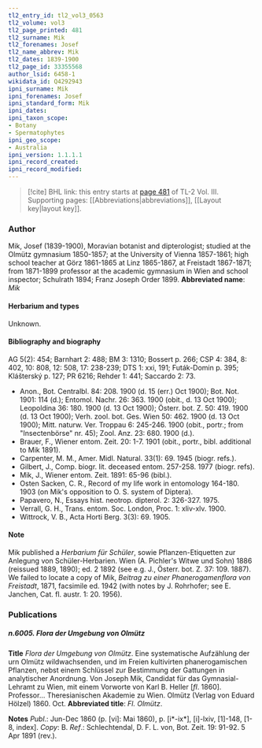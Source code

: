 ```yaml
---
tl2_entry_id: tl2_vol3_0563
tl2_volume: vol3
tl2_page_printed: 481
tl2_surname: Mik
tl2_forenames: Josef
tl2_name_abbrev: Mik
tl2_dates: 1839-1900
tl2_page_id: 33355568
author_lsid: 6458-1
wikidata_id: Q4292943
ipni_surname: Mik
ipni_forenames: Josef
ipni_standard_form: Mik
ipni_dates: 
ipni_taxon_scope: 
- Botany
- Spermatophytes
ipni_geo_scope: 
- Australia
ipni_version: 1.1.1.1
ipni_record_created: 
ipni_record_modified:
---
```



> [!cite] BHL link: this entry starts at [page 481](https://www.biodiversitylibrary.org/page/33355568) of TL-2 Vol. III.
> Supporting pages: [[Abbreviations|abbreviations]], [[Layout key|layout key]].

### Author

Mik, Josef (1839-1900), Moravian botanist and dipterologist; studied at the Olmütz gymnasium 1850-1857; at the University of Vienna 1857-1861; high school teacher at Görz 1861-1865 at Linz 1865-1867, at Freistadt 1867-1871; from 1871-1899 professor at the academic gymnasium in Wien and school inspector; Schulrath 1894; Franz Joseph Order 1899. 
**Abbreviated name**: *Mik*

#### Herbarium and types

Unknown.

#### Bibliography and biography

AG 5(2): 454; Barnhart 2: 488; BM 3: 1310; Bossert p. 266; CSP 4: 384, 8: 402, 10: 808, 12: 508, 17: 238-239; DTS 1: xxi, 191; Futák-Domin p. 395; Klášterský p. 127; PR 6216; Rehder 1: 441; Saccardo 2: 73.
- Anon., Bot. Centralbl. 84: 208. 1900 (d. 15 (err.) Oct 1900); Bot. Not. 1901: 114 (d.); Entomol. Nachr. 26: 363. 1900 (obit., d. 13 Oct 1900); Leopoldina 36: 180. 1900 (d. 13 Oct 1900); Österr. bot. Z. 50: 419. 1900 (d. 13 Oct 1900); Verh. zool. bot. Ges. Wien 50: 462. 1900 (d. 13 Oct 1900); Mitt. naturw. Ver. Troppau 6: 245-246. 1900 (obit., portr.; from "Insectenbörse" nr. 45); Zool. Anz. 23: 680. 1900 (d.).
- Brauer, F., Wiener entom. Zeit. 20: 1-7. 1901 (obit., portr., bibl. additional to Mik 1891).
- Carpenter, M. M., Amer. Midl. Natural. 33(1): 69. 1945 (biogr. refs.).
- Gilbert, J., Comp. biogr. lit. deceased entom. 257-258. 1977 (biogr. refs).
- Mik, J., Wiener entom. Zeit. 1891: 65-96 (bibl.).
- Osten Sacken, C. R., Record of my life work in entomology 164-180. 1903 (on Mik's opposition to O. S. system of Diptera).
- Papavero, N., Essays hist. neotrop. dipterol. 2: 326-327. 1975.
- Verrall, G. H., Trans. entom. Soc. London, Proc. 1: xliv-xlv. 1900.
- Wittrock, V. B., Acta Horti Berg. 3(3): 69. 1905.

#### Note

Mik published a *Herbarium für Schüler*, sowie Pflanzen-Etiquetten zur Anlegung von Schüler-Herbarien. Wien (A. Pichler's Witwe und Sohn) 1886 (reissued 1889, 1890); ed. 2 1892 (see e.g. J., Österr. bot. Z. 37: 109. 1887). We failed to locate a copy of Mik, *Beitrag zu einer Phanerogamenflora von Freistadt*, 1871, facsimile ed. 1942 (with notes by J. Rohrhofer; see E. Janchen, Cat. fl. austr. 1: 20. 1956).

### Publications

##### n.6005. Flora der Umgebung von Olmütz

**Title**
*Flora der Umgebung von Olmütz*. Eine systematische Aufzählung der urn Olmütz wildwachsenden, und im Freien kultivirten phanerogamischen Pflanzen, nebst einem Schlüssel zur Bestimmung der Gattungen in analytischer Anordnung. Von Joseph Mik, Candidat für das Gymnasial-Lehramt zu Wien, mit einem Vorworte von Karl B. Heller \[*fl*. 1860\]. Professor... Theresianischen Akademie zu Wien. Olmütz (Verlag von Eduard Hölzel) 1860. Oct.
**Abbreviated title**: *Fl. Olmütz*.

**Notes**
*Publ*.: Jun-Dec 1860 (p. \[vi\]: Mai 1860), p. \[i\*-ix\*\], \[i\]-lxiv, \[1\]-148, \[1-8, index\]. *Copy*: B.
*Ref*.: Schlechtendal, D. F. L. von, Bot. Zeit. 19: 91-92. 5 Apr 1891 (rev.).

